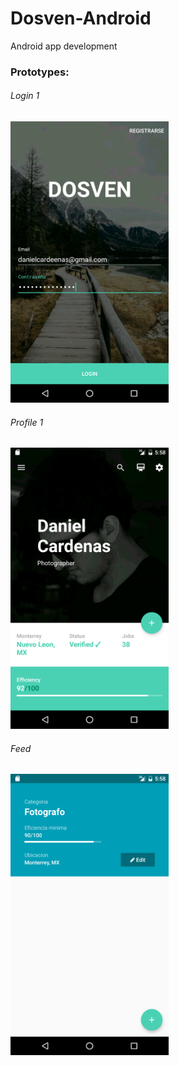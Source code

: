 # Dosven-Android
Android app development

### Prototypes:
###### Login 1
<img src="https://github.com/danielcardeenas/Dosven-Android/blob/master/screens/Screenshot_20160510-175729.png?raw=true" height="450" />

###### Profile 1
<img src="https://github.com/danielcardeenas/Dosven-Android/blob/master/screens/Screenshot_20160510-175809.png?raw=true" height="450" />

###### Feed
<img src="https://github.com/danielcardeenas/Dosven-Android/blob/master/screens/Screenshot_20160510-175842.png?raw=true" height="450" />
